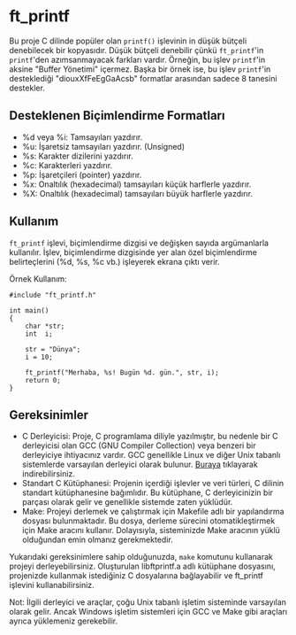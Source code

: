 # ft_printf

Bu proje C dilinde popüler olan `printf()` işlevinin in düşük bütçeli denebilecek bir kopyasıdır. Düşük bütçeli denebilir çünkü `ft_printf`'in `printf`'den azımsanmayacak farkları vardır. Örneğin, bu işlev `printf`'in aksine "Buffer Yönetimi" içermez. Başka bir örnek ise, bu işlev `printf`'in desteklediği "diouxXfFeEgGaAcsb" formatlar arasından sadece 8 tanesini destekler.

## Desteklenen Biçimlendirme Formatları

- %d veya %i: Tamsayıları yazdırır.
- %u: İşaretsiz tamsayıları yazdırır. (Unsigned)
- %s: Karakter dizilerini yazdırır.
- %c: Karakterleri yazdırır.
- %p: İşaretçileri (pointer) yazdırır.
- %x: Onaltılık (hexadecimal) tamsayıları küçük harflerle yazdırır.
- %X: Onaltılık (hexadecimal) tamsayıları büyük harflerle yazdırır.

## Kullanım
`ft_printf` işlevi, biçimlendirme dizgisi ve değişken sayıda argümanlarla kullanılır. İşlev, biçimlendirme dizgisinde yer alan özel biçimlendirme belirteçlerini (%d, %s, %c vb.) işleyerek ekrana çıktı verir.

Örnek Kullanım:


    #include "ft_printf.h"

    int main()
    {
        char *str;
        int  i;

        str = "Dünya";
        i = 10;
        
        ft_printf("Merhaba, %s! Bugün %d. gün.", str, i);
        return 0;
    }

## Gereksinimler

- C Derleyicisi: Proje, C programlama diliyle yazılmıştır, bu nedenle bir C derleyicisi olan GCC (GNU Compiler Collection) veya benzeri bir derleyiciye ihtiyacınız vardır. GCC genellikle Linux ve diğer Unix tabanlı sistemlerde varsayılan derleyici olarak bulunur. [Buraya](https://www.mingw-w64.org/) tıklayarak indirebilirsiniz.
- Standart C Kütüphanesi: Projenin içerdiği işlevler ve veri türleri, C dilinin standart kütüphanesine bağımlıdır. Bu kütüphane, C derleyicinizin bir parçası olarak gelir ve genellikle sistemde zaten yüklüdür.
- Make: Projeyi derlemek ve çalıştırmak için Makefile adlı bir yapılandırma dosyası bulunmaktadır. Bu dosya, derleme sürecini otomatikleştirmek için Make aracını kullanır. Dolayısıyla, sisteminizde Make aracının yüklü olduğundan emin olmanız gerekmektedir.

Yukarıdaki gereksinimlere sahip olduğunuzda, `make` komutunu kullanarak projeyi derleyebilirsiniz. Oluşturulan libftprintf.a adlı kütüphane dosyasını, projenizde kullanmak istediğiniz C dosyalarına bağlayabilir ve ft_printf işlevini kullanabilirsiniz.

Not: İlgili derleyici ve araçlar, çoğu Unix tabanlı işletim sisteminde varsayılan olarak gelir. Ancak Windows işletim sistemleri için GCC ve Make gibi araçları ayrıca yüklemeniz gerekebilir.
